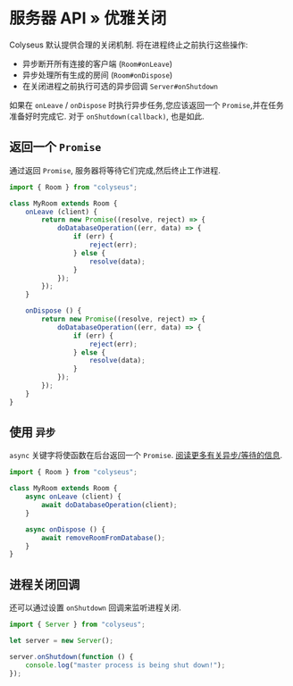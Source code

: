 # 服务器 API &raquo; 优雅关闭

Colyseus 默认提供合理的关闭机制. 将在进程终止之前执行这些操作:

- 异步断开所有连接的客户端 (`Room#onLeave`)
- 异步处理所有生成的房间 (`Room#onDispose`)
- 在关闭进程之前执行可选的异步回调 `Server#onShutdown`

如果在 `onLeave` / `onDispose` 时执行异步任务,您应该返回一个 `Promise`,并在任务准备好时完成它. 对于 `onShutdown(callback)`, 也是如此.


## 返回一个 `Promise`

通过返回 `Promise`, 服务器将等待它们完成,然后终止工作进程.

```typescript
import { Room } from "colyseus";

class MyRoom extends Room {
    onLeave (client) {
        return new Promise((resolve, reject) => {
            doDatabaseOperation((err, data) => {
                if (err) {
                    reject(err);
                } else {
                    resolve(data);
                }
            });
        });
    }

    onDispose () {
        return new Promise((resolve, reject) => {
            doDatabaseOperation((err, data) => {
                if (err) {
                    reject(err);
                } else {
                    resolve(data);
                }
            });
        });
    }
}
```

## 使用 `异步`

`async` 关键字将使函数在后台返回一个 `Promise`. [阅读更多有关异步/等待的信息](https://basarat.gitbooks.io/typescript/content/docs/async-await.html).

```typescript
import { Room } from "colyseus";

class MyRoom extends Room {
    async onLeave (client) {
        await doDatabaseOperation(client);
    }

    async onDispose () {
        await removeRoomFromDatabase();
    }
}
```

## 进程关闭回调

还可以通过设置 `onShutdown` 回调来监听进程关闭.

```typescript fct_label="Server"
import { Server } from "colyseus";

let server = new Server();

server.onShutdown(function () {
    console.log("master process is being shut down!");
});
```
